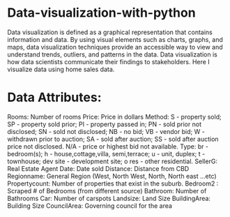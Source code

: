 # Data-visualization-with-python
Data visualization is defined as a graphical representation that contains information and data. By using visual elements such as charts, graphs, and maps, data visualization techniques provide an accessible way to view and understand trends, outliers, and patterns in the data. Data visualization is how data scientists communicate their findings to stakeholders. Here I visualize data using home sales data.

# Data Attributes:
Rooms: Number of rooms
Price: Price in dollars
Method: S - property sold; SP - property sold prior; PI - property passed in; PN - sold prior not disclosed; SN - sold not disclosed; NB - no bid; VB - vendor bid; W - withdrawn prior to auction; SA - sold after auction; SS - sold after auction price not disclosed. N/A - price or highest bid not available.
Type: br - bedroom(s); h - house,cottage,villa, semi,terrace; u - unit, duplex; t - townhouse; dev site - development site; o res - other residential.
SellerG: Real Estate Agent
Date: Date sold
Distance: Distance from CBD
Regionname: General Region (West, North West, North, North east …etc)
Propertycount: Number of properties that exist in the suburb.
Bedroom2 : Scraped # of Bedrooms (from different source)
Bathroom: Number of Bathrooms
Car: Number of carspots
Landsize: Land Size
BuildingArea: Building Size
CouncilArea: Governing council for the area
